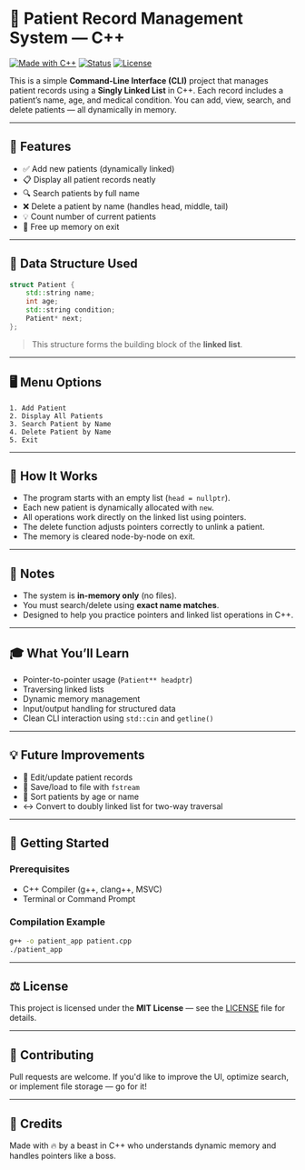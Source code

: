 # 🏥 Patient Record Management System — C++

[![Made with C++](https://img.shields.io/badge/Made%20with-C%2B%2B-blue)](https://en.cppreference.com)
[![Status](https://img.shields.io/badge/Status-Active-brightgreen)]()
[![License](https://img.shields.io/badge/License-MIT-lightgrey)]()

This is a simple **Command-Line Interface (CLI)** project that manages patient records using a **Singly Linked List** in C++. Each record includes a patient’s name, age, and medical condition. You can add, view, search, and delete patients — all dynamically in memory.

---

## 🔗 Features

- ✅ Add new patients (dynamically linked)
- 📋 Display all patient records neatly
- 🔍 Search patients by full name
- ❌ Delete a patient by name (handles head, middle, tail)
- 💡 Count number of current patients
- 🧹 Free up memory on exit

---

## 🧱 Data Structure Used

```cpp
struct Patient {
    std::string name;
    int age;
    std::string condition;
    Patient* next;
};
```

> This structure forms the building block of the **linked list**.

---

## 🖥️ Menu Options

```
1. Add Patient
2. Display All Patients
3. Search Patient by Name
4. Delete Patient by Name
5. Exit
```

---

## 🚀 How It Works

- The program starts with an empty list (`head = nullptr`).
- Each new patient is dynamically allocated with `new`.
- All operations work directly on the linked list using pointers.
- The delete function adjusts pointers correctly to unlink a patient.
- The memory is cleared node-by-node on exit.

---

## 📌 Notes

- The system is **in-memory only** (no files).
- You must search/delete using **exact name matches**.
- Designed to help you practice pointers and linked list operations in C++.

---

## 🎓 What You’ll Learn

- Pointer-to-pointer usage (`Patient** headptr`)
- Traversing linked lists
- Dynamic memory management
- Input/output handling for structured data
- Clean CLI interaction using `std::cin` and `getline()`

---

## 💡 Future Improvements

- 🔄 Edit/update patient records
- 💾 Save/load to file with `fstream`
- 🔢 Sort patients by age or name
- ↔️ Convert to doubly linked list for two-way traversal

---

## 📂 Getting Started

### Prerequisites
- C++ Compiler (g++, clang++, MSVC)
- Terminal or Command Prompt

### Compilation Example
```bash
g++ -o patient_app patient.cpp
./patient_app
```

---

## ⚖️ License

This project is licensed under the **MIT License** — see the [LICENSE](LICENSE) file for details.

---

## 🤝 Contributing

Pull requests are welcome. If you'd like to improve the UI, optimize search, or implement file storage — go for it!

---

## 🙌 Credits

Made with 🔥 by a beast in C++ who understands dynamic memory and handles pointers like a boss.
